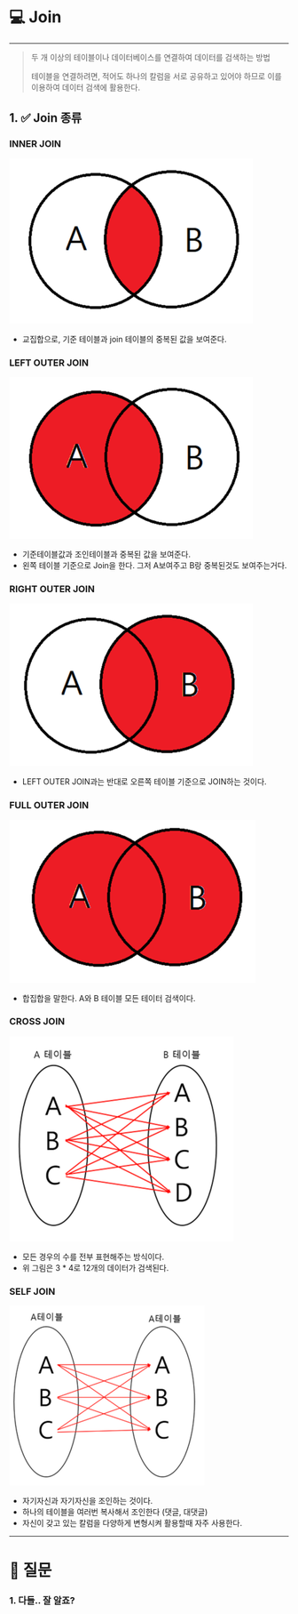 # 💻 Join

---

> 두 개 이상의 테이블이나 데이터베이스를 연결하여 데이터를 검색하는 방법
> 
> 테이블을 연결하려면, 적어도 하나의 칼럼을 서로 공유하고 있어야 하므로 이를 이용하여 데이터 검색에 활용한다.


## 1. ✅ Join 종류

### INNER JOIN
![img.png](img/img.png)

- 교집합으로, 기준 테이블과 join 테이블의 중복된 값을 보여준다.

### LEFT OUTER JOIN
![img_1.png](img/img_1.png)

- 기준테이블값과 조인테이블과 중복된 값을 보여준다.
- 왼쪽 테이블 기준으로 Join을 한다. 그저 A보여주고 B랑 중복된것도 보여주는거다.

### RIGHT OUTER JOIN
![img_2.png](img/img_2.png)
- LEFT OUTER JOIN과는 반대로 오른쪽 테이블 기준으로 JOIN하는 것이다.


### FULL OUTER JOIN
![img_3.png](img/img_3.png)
- 합집합을 말한다. A와 B 테이블 모든 테이터 검색이다.

### CROSS JOIN
![img_4.png](img/img_4.png)

- 모든 경우의 수를 전부 표현해주는 방식이다.
- 위 그림은 3 * 4로 12개의 데이터가 검색된다.

### SELF JOIN
![img_5.png](img/img_5.png)

- 자기자신과 자기자신을 조인하는 것이다.
- 하나의 테이블을 여러번 복사해서 조인한다 (댓글, 대댓글)
- 자신이 갖고 있는 칼럼을 다양하게 변형시켜 활용할때 자주 사용한다.

---

# 🤔 질문

### 1. 다들.. 잘 알죠? 

